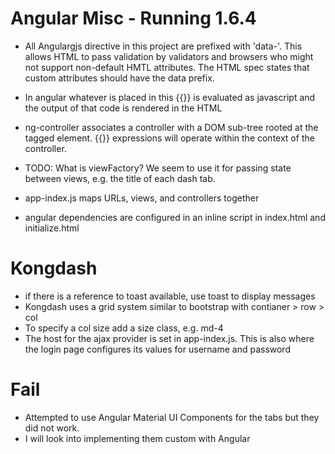 # Angular Misc - Running 1.6.4

- All Angulargjs directive in this project are prefixed with 'data-'. This allows
HTML to pass validation by validators and browsers who might not support non-default HMTL attributes. The HTML spec states that custom attributes should have the data prefix.

- In angular whatever is placed in this {{}} is evaluated as javascript and the output of that code is rendered in the HTML

- ng-controller associates a controller with a DOM sub-tree rooted at the tagged element. {{}} expressions will operate within the context of the controller.

- TODO: What is viewFactory? We seem to use it for passing state between views, e.g. the title of each dash tab.
- app-index.js maps URLs, views, and controllers together

- angular dependencies are configured in an inline script in index.html and initialize.html

# Kongdash

- if there is a reference to toast available, use toast to display messages
- Kongdash uses a grid system similar to bootstrap with contianer > row > col
- To specify a col size add a size class, e.g. md-4
- The host for the ajax provider is set in app-index.js. This is also where the login page configures its values for username and password

# Fail

- Attempted to use Angular Material UI Components for the tabs but they did not work.
- I will look into implementing them custom with Angular
